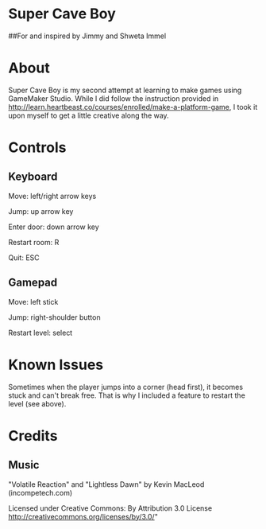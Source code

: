 # Super Cave Boy

##For and inspired by
Jimmy and Shweta Immel

# About
Super Cave Boy is my second attempt at learning to make games using GameMaker Studio. While I did follow the instruction provided in http://learn.heartbeast.co/courses/enrolled/make-a-platform-game, I took it upon myself to get a little creative along the way.

# Controls
## Keyboard
Move: left/right arrow keys

Jump: up arrow key

Enter door: down arrow key

Restart room: R

Quit: ESC

## Gamepad
Move: left stick

Jump: right-shoulder button

Restart level: select


# Known Issues
Sometimes when the player jumps into a corner (head first), it becomes stuck and can't break free. That is why I included a feature to restart the level (see above).


# Credits
## Music
"Volatile Reaction" and "Lightless Dawn" by Kevin MacLeod (incompetech.com)

Licensed under Creative Commons: By Attribution 3.0 License http://creativecommons.org/licenses/by/3.0/"
